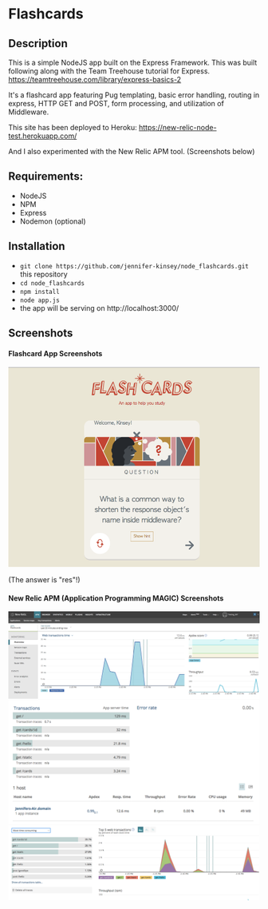 # Flashcards

## Description

This is a simple NodeJS app built on the Express Framework. This was built following along with the Team Treehouse tutorial for Express.
https://teamtreehouse.com/library/express-basics-2

It's a flashcard app featuring Pug templating, basic error handling, routing in express, HTTP GET and POST, form processing, and utilization of Middleware.

This site has been deployed to Heroku:
https://new-relic-node-test.herokuapp.com/

And I also experimented with the New Relic APM tool. (Screenshots below)

## Requirements:
* NodeJS
* NPM
* Express
* Nodemon (optional)

## Installation

* `git clone https://github.com/jennifer-kinsey/node_flashcards.git` this repository
* `cd node_flashcards`
* `npm install`
* `node app.js`
*  the app will be serving on http://localhost:3000/

## Screenshots

#### Flashcard App Screenshots

![Image of Flashcard Screenshot](public/img/screenshots/flashcards.png)

(The answer is "res"!)

#### New Relic APM (Application Programming MAGIC) Screenshots

![Image of APM Overview Dashboard](public/img/screenshots/NR-APM-Overview.png)
![Image of APM Transactions](public/img/screenshots/NR-APM-Transactions.png)
![Image of APM Metrics](public/img/screenshots/NR-APM-metrics.png)
